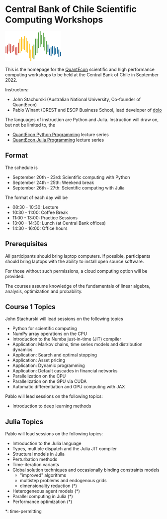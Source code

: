 # Central Bank of Chile Scientific Computing Workshops

![](qe-logo-large.png)

This is the homepage for the [QuantEcon](https://quantecon.org/) scientific
and high performance computing workshops to be held at the Central Bank of
Chile in September 2022.

Instructors:

* John Stachurski (Australian National University, Co-founder of QuantEcon)
* Pablo Winant (CREST and ESCP Business School, lead developer of [dolo](https://github.com/EconForge/dolo.py)

The languages of instruction are Python and Julia.  Instruction will draw on,
but not be limited to, the 

* [QuantEcon Python Programming](https://python-programming.quantecon.org/intro.html) lecture series
* [QuantEcon Julia Programming](https://julia.quantecon.org/intro.html) lecture series


## Format

The schedule is

* September 20th - 23rd: Scientific computing with Python
* September 24th - 25th: Weekend break
* September 26th - 27th: Scientific computing with Julia

The format of each day will be

* 08:30 - 10:30: Lecture
* 10:30 - 11:00: Coffee Break
* 11:00 - 13:00: Practice Sessions
* 13:00 - 14:30: Lunch (at Central Bank offices)
* 14:30 - 16:00: Office hours


## Prerequisites

All participants should bring laptop computers.  If possible, participants
should bring laptops with the ability to install open source software.

For those without such permissions, a cloud computing option will be provided. 

The courses assume knowledge of the fundamentals of linear algebra,
analysis, optimization and probability.


## Course 1 Topics

John Stachurski will lead sessions on the following topics

* Python for scientific computing
* NumPy array operations on the CPU
* Introduction to the Numba just-in-time (JIT) compiler
* Application: Markov chains, time series models and distribution dynamics
* Application: Search and optimal stopping
* Application: Asset pricing
* Application: Dynamic programming
* Application: Default cascades in financial networks
* Parallelization on the CPU
* Parallelization on the GPU via CUDA
* Automatic differentiation and GPU computing with JAX

Pablo will lead sessions on the following topics:

* Introduction to deep learning methods

## Julia Topics

Pablo will lead sessions on the following topics:

* Introduction to the Julia language
* Types, multiple dispatch and the Julia JIT compiler
* Structural models in Julia
* Perturbation methods
* Time-iteration variants 
* Global solution techniques and occasionally binding constraints models
    * "improved" algorithms
    * multistep problems and endogenous grids
    * dimensionality reduction (\*)
* Heterogeneous agent models (\*)
* Parallel computing in Julia (\*)
* Performance optimization (\*)

\*: time-permitting



